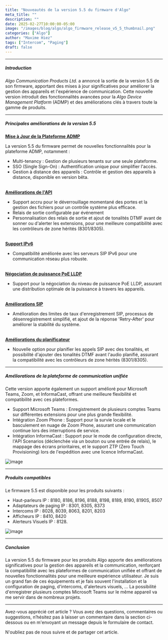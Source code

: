```yaml
---
title: "Nouveautés de la version 5.5 du firmware d'Algo"
meta_title: ""
description: ""
date: 2025-02-27T10:00:00-05:00
image: "/images/blog/algo/algo_firmware_release_v5_5_thumbnail.png"
categories: ["Algo"]
author: "Maxime Hiez"
tags: ["Intercom", "Paging"]
draft: false
---
```

---

##### Introduction
*Algo Communication Products Ltd.* a annoncé la sortie de la version 5.5 de son firmware, apportant des mises à jour significatives pour améliorer la gestion des appareils et l'expérience de communication. Cette nouvelle version introduit des fonctionnalités avancées pour la *Algo Device Management Platform* (ADMP) et des améliorations clés à travers toute la gamme de produits.

---

##### Principales améliorations de la version 5.5
**<u>Mise à Jour de la Plateforme ADMP</u>**

La version 5.5 du firmware permet de nouvelles fonctionnalités pour la plateforme ADMP, notamment :
- Multi-tenancy : Gestion de plusieurs tenants sur une seule plateforme.
- SSO (Single Sign-On) : Authentification unique pour simplifier l'accès.
- Gestion à distance des appareils : Contrôle et gestion des appareils à distance, disponible en version bêta.
<br/><br/>

**<u>Améliorations de l'API</u>**
- Support accru pour le déverrouillage momentané des portes et la gestion des fichiers pour un contrôle système plus efficace.
- Relais de sortie configurable par événement
- Personnalisation des relais de sortie et ajout de tonalités DTMF avant de sonner ou d'alerter les extensions, pour une meilleure compatibilité avec les contrôleurs de zone hérités (8301/8305).
<br/><br/>

**<u>Support IPv6</u>**
- Compatibilité améliorée avec les serveurs SIP IPv6 pour une communication réseau plus robuste.
<br/><br/>

**<u>Négociation de puissance PoE LLDP</u>**
- Support pour la négociation du niveau de puissance PoE LLDP, assurant une distribution optimale de la puissance à travers les appareils.
<br/><br/>

**<u>Améliorations SIP</u>**
- Amélioration des limites de taux d'enregistrement SIP, processus de désenregistrement simplifié, et ajout de la réponse 'Retry-After' pour améliorer la stabilité du système.
<br/><br/>

**<u>Améliorations du planificateur</u>**
- Nouvelle option pour planifier les appels SIP avec des tonalités, et possibilité d'ajouter des tonalités DTMF avant l'audio planifié, assurant la compatibilité avec les contrôleurs de zone hérités (8301/8305).

---

##### Améliorations de la plateforme de communication unifiée
Cette version apporte également un support amélioré pour Microsoft Teams, Zoom, et InformaCast, offrant une meilleure flexibilité et compatibilité avec ces plateformes.
- Support Microsoft Teams : Enregistrement de plusieurs comptes Teams sur différentes extensions pour une plus grande flexibilité.
- Intégration Zoom Phone : Support pour la survie locale et le basculement en nuage de Zoom Phone, assurant une communication continue lors des interruptions de service.
- Intégration InformaCast : Support pour le mode de configuration directe, l'API Scenarios (déclenchée via un bouton ou une entrée de relais), le mappage des écrans prioritaires, et le support ZTP (Zero Touch Provisioning) lors de l'expédition avec une licence InformaCast.

![image](/images/blog/algo/algo_firmware_release_v5_5_001.png)

---

##### Produits compatibles
Le firmware 5.5 est disponible pour les produits suivants :
- Haut-parleurs IP : 8180, 8186, 8196, 8188, 8198, 8189, 8190, 8190S, 8507
- Adaptateurs de paging IP : 8301, 8305, 8373
- Intercoms IP : 8028, 8039, 8063, 8201, 8203
- Afficheurs IP : 8410, 8420
- Alerteurs Visuels IP : 8128.

![image](/images/blog/algo/algo_firmware_release_v5_5_002.png)

---

##### Conclusion
La version 5.5 du firmware pour les produits Algo apporte des améliorations significatives pour la gestion des appareils et la communication, renforçant la compatibilité avec les plateformes de communication unifiée et offrant de nouvelles fonctionnalités pour une meilleure expérience utilisateur. Je suis un grand fan de ces équipements et je fais souvent l'installation et la configuration de paging, d'intercoms, d'alerteurs visuels, ... La possibilité d'enregistrer plusieurs comptes Microsoft Teams sur le même appareil va me servir dans de nombreux projets.

---


Avez-vous apprécié cet article ? Vous avez des questions, commentaires ou suggestions, n’hésitez pas à laisser un commentaire dans la section ci-dessous ou en m'envoyant un message depuis le formulaire de contact.

N'oubliez pas de nous suivre et de partager cet article.